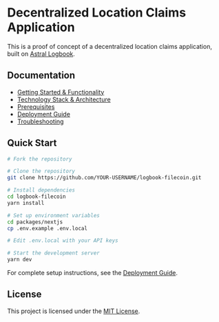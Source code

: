 # Decentralized Location Claims Application

This is a proof of concept of a decentralized location claims application, built on [Astral Logbook](https://github.com/DecentralizedGeo/astral-logbook).

## Documentation

- [Getting Started & Functionality](docs/getting-started.md)
- [Technology Stack & Architecture](docs/technology-stack.md) 
- [Prerequisites](docs/prerequisites.md)
- [Deployment Guide](docs/deployment-guide.md)
- [Troubleshooting](docs/troubleshooting.md)

## Quick Start

```bash
# Fork the repository

# Clone the repository
git clone https://github.com/YOUR-USERNAME/logbook-filecoin.git

# Install dependencies
cd logbook-filecoin
yarn install

# Set up environment variables
cd packages/nextjs
cp .env.example .env.local

# Edit .env.local with your API keys

# Start the development server
yarn dev
```

For complete setup instructions, see the [Deployment Guide](docs/deployment-guide.md).

## License
This project is licensed under the [MIT License](LICENSE).
